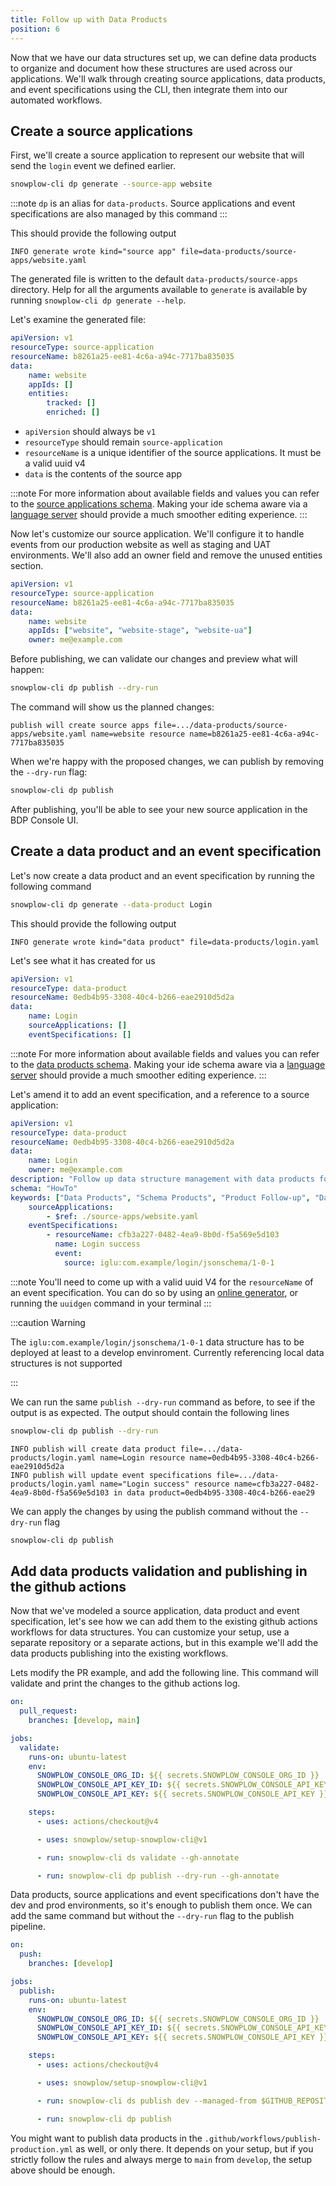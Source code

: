```yaml
---
title: Follow up with Data Products
position: 6
---
```


Now that we have our data structures set up, we can define data products to organize and document how these structures are used across our applications. We'll walk through creating source applications, data products, and event specifications using the CLI, then integrate them into our automated workflows.

## Create a source applications

First, we'll create a source application to represent our website that will send the `login` event we defined earlier.

```bash
snowplow-cli dp generate --source-app website
```
:::note
`dp` is an alias for `data-products`. Source applications and event specifications are also managed by this command
:::

This should provide the following output
```
INFO generate wrote kind="source app" file=data-products/source-apps/website.yaml
```

The generated file is written to the default `data-products/source-apps` directory. Help for all the arguments available to `generate` is available by running `snowplow-cli dp generate --help`.

Let's examine the generated file:

```yml title="data-products/source-apps/website.yaml"
apiVersion: v1
resourceType: source-application
resourceName: b8261a25-ee81-4c6a-a94c-7717ba835035
data:
    name: website
    appIds: []
    entities:
        tracked: []
        enriched: []
```

* `apiVersion` should always be `v1`
* `resourceType` should remain `source-application`
* `resourceName` is a unique identifier of the source applications. It must be a valid uuid v4
* `data` is the contents of the source app

:::note
For more information about available fields and values you can refer to the [source applications schema](https://raw.githubusercontent.com/snowplow/snowplow-cli/main/internal/validation/schema/source-application.json). Making your ide schema aware via a [language server](https://github.com/redhat-developer/yaml-language-server) should provide a much smoother editing experience.
:::

Now let's customize our source application. We'll configure it to handle events from our production website as well as staging and UAT environments. We'll also add an owner field and remove the unused entities section.

```yml {6-7} title="data-products/source-apps/website.yaml"
apiVersion: v1
resourceType: source-application
resourceName: b8261a25-ee81-4c6a-a94c-7717ba835035
data:
    name: website
    appIds: ["website", "website-stage", "website-ua"]
    owner: me@example.com
```

Before publishing, we can validate our changes and preview what will happen:

```bash
snowplow-cli dp publish --dry-run
```

The command will show us the planned changes:
```
publish will create source apps file=.../data-products/source-apps/website.yaml name=website resource name=b8261a25-ee81-4c6a-a94c-7717ba835035
```

When we're happy with the proposed changes, we can publish by removing the `--dry-run` flag:

```bash
snowplow-cli dp publish
```

After publishing, you'll be able to see your new source application in the BDP Console UI.

## Create a data product and an event specification

Let's now create a data product and an event specification by running the following command

```bash
snowplow-cli dp generate --data-product Login
```
This should provide the following output
```
INFO generate wrote kind="data product" file=data-products/login.yaml
```
Let's see what it has created for us

```yml title="data-products/login.yaml"
apiVersion: v1
resourceType: data-product
resourceName: 0edb4b95-3308-40c4-b266-eae2910d5d2a
data:
    name: Login
    sourceApplications: []
    eventSpecifications: []
```

:::note
For more information about available fields and values you can refer to the [data products schema](https://raw.githubusercontent.com/snowplow/snowplow-cli/main/internal/validation/schema/data-product.json). Making your ide schema aware via a [language server](https://github.com/redhat-developer/yaml-language-server) should provide a much smoother editing experience.
:::

Let's amend it to add an event specification, and a reference to a source application:

```yml {6,7,9,11-14} title="data-products/login.yaml"
apiVersion: v1
resourceType: data-product
resourceName: 0edb4b95-3308-40c4-b266-eae2910d5d2a
data:
    name: Login
    owner: me@example.com
description: "Follow up data structure management with data products for comprehensive behavioral data governance."
schema: "HowTo"
keywords: ["Data Products", "Schema Products", "Product Follow-up", "Data Management", "Schema Integration", "Product Tutorial"]
    sourceApplications:
        - $ref: ./source-apps/website.yaml
    eventSpecifications:
        - resourceName: cfb3a227-0482-4ea9-8b0d-f5a569e5d103
          name: Login success
          event:
            source: iglu:com.example/login/jsonschema/1-0-1
```

:::note
You'll need to come up with a valid uuid V4 for the `resourceName` of an event specification. You can do so by using an [online generator](https://www.uuidgenerator.net), or running the `uuidgen` command in your terminal
:::

:::caution Warning

The `iglu:com.example/login/jsonschema/1-0-1` data structure has to be deployed at least to a develop envinroment. Currently referencing local data structures is not supported

:::

We can run the same `publish --dry-run` command as before, to see if the output is as expected. The output should contain the following lines

```bash
snowplow-cli dp publish --dry-run
```

```
INFO publish will create data product file=.../data-products/login.yaml name=Login resource name=0edb4b95-3308-40c4-b266-eae2910d5d2a
INFO publish will update event specifications file=.../data-products/login.yaml name="Login success" resource name=cfb3a227-0482-4ea9-8b0d-f5a569e5d103 in data product=0edb4b95-3308-40c4-b266-eae29
```

We can apply the changes by using the publish command without the `--dry-run` flag

```bash
snowplow-cli dp publish
```

## Add data products validation and publishing in the github actions

Now that we've modeled a source application, data product and event specification, let's see how we can add them to the existing github actions workflows for data structures. You can customize your setup, use a separate repository or a separate actions, but in this example we'll add the data products publishing into the existing workflows.

Lets modify the PR example, and add the following line. This command will validate and print the changes to the github actions log.

```yml {20} title=".github/workflows/validate-pull-request.yml"
on:
  pull_request:
    branches: [develop, main]

jobs:
  validate:
    runs-on: ubuntu-latest
    env:
      SNOWPLOW_CONSOLE_ORG_ID: ${{ secrets.SNOWPLOW_CONSOLE_ORG_ID }}
      SNOWPLOW_CONSOLE_API_KEY_ID: ${{ secrets.SNOWPLOW_CONSOLE_API_KEY_ID }}
      SNOWPLOW_CONSOLE_API_KEY: ${{ secrets.SNOWPLOW_CONSOLE_API_KEY }}

    steps:
      - uses: actions/checkout@v4

      - uses: snowplow/setup-snowplow-cli@v1

      - run: snowplow-cli ds validate --gh-annotate

      - run: snowplow-cli dp publish --dry-run --gh-annotate
```

Data products, source applications and event specifications don't have the dev and prod environments, so it's enough to publish them once.
We can add the same command but without the `--dry-run` flag to the publish pipeline.

```yml {20} title=".github/workflows/publish-develop.yml"
on:
  push:
    branches: [develop]

jobs:
  publish:
    runs-on: ubuntu-latest
    env:
      SNOWPLOW_CONSOLE_ORG_ID: ${{ secrets.SNOWPLOW_CONSOLE_ORG_ID }}
      SNOWPLOW_CONSOLE_API_KEY_ID: ${{ secrets.SNOWPLOW_CONSOLE_API_KEY_ID }}
      SNOWPLOW_CONSOLE_API_KEY: ${{ secrets.SNOWPLOW_CONSOLE_API_KEY }}

    steps:
      - uses: actions/checkout@v4

      - uses: snowplow/setup-snowplow-cli@v1

      - run: snowplow-cli ds publish dev --managed-from $GITHUB_REPOSITORY

      - run: snowplow-cli dp publish
```

You might want to publish data products in the `.github/workflows/publish-production.yml` as well, or only there. It depends on your setup, but if you strictly follow the rules and always merge to `main` from `develop`, the setup above should be enough.
